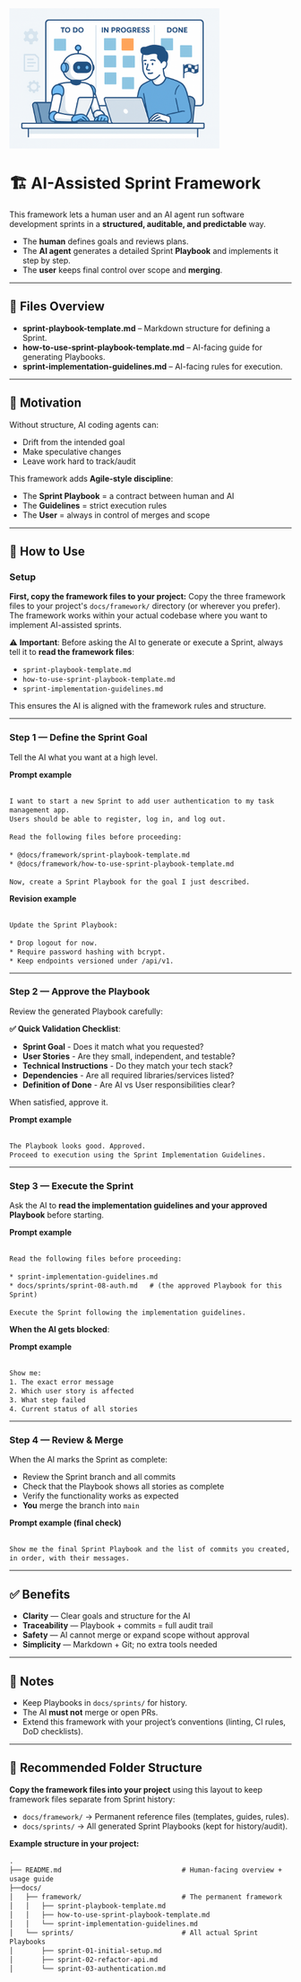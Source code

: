 <img src="banner.png" alt="AI-Assisted Sprint Framework Logo" height="250">

# 🏗️ AI-Assisted Sprint Framework

This framework lets a human user and an AI agent run software development sprints in a **structured, auditable, and predictable** way.

- The **human** defines goals and reviews plans.  
- The **AI agent** generates a detailed Sprint **Playbook** and implements it step by step.  
- The **user** keeps final control over scope and **merging**.

---

## 📑 Files Overview

- **sprint-playbook-template.md** – Markdown structure for defining a Sprint.  
- **how-to-use-sprint-playbook-template.md** – AI-facing guide for generating Playbooks.  
- **sprint-implementation-guidelines.md** – AI-facing rules for execution.  

---

## 🎯 Motivation

Without structure, AI coding agents can:
- Drift from the intended goal  
- Make speculative changes  
- Leave work hard to track/audit

This framework adds **Agile-style discipline**:
- The **Sprint Playbook** = a contract between human and AI  
- The **Guidelines** = strict execution rules  
- The **User** = always in control of merges and scope

---

## 🚀 How to Use

### Setup
**First, copy the framework files to your project:**
Copy the three framework files to your project's `docs/framework/` directory (or wherever you prefer). The framework works within your actual codebase where you want to implement AI-assisted sprints.

⚠️ **Important**: Before asking the AI to generate or execute a Sprint, always tell it to **read the framework files**:  
- `sprint-playbook-template.md`  
- `how-to-use-sprint-playbook-template.md`  
- `sprint-implementation-guidelines.md`  

This ensures the AI is aligned with the framework rules and structure.

---

### Step 1 — Define the Sprint Goal
Tell the AI what you want at a high level.

**Prompt example**
```

I want to start a new Sprint to add user authentication to my task management app.
Users should be able to register, log in, and log out.

Read the following files before proceeding:

* @docs/framework/sprint-playbook-template.md  
* @docs/framework/how-to-use-sprint-playbook-template.md

Now, create a Sprint Playbook for the goal I just described.
```

**Revision example**
```

Update the Sprint Playbook:

* Drop logout for now.
* Require password hashing with bcrypt.
* Keep endpoints versioned under /api/v1.

```

---

### Step 2 — Approve the Playbook
Review the generated Playbook carefully:

**✅ Quick Validation Checklist**:
- **Sprint Goal** - Does it match what you requested?
- **User Stories** - Are they small, independent, and testable?
- **Technical Instructions** - Do they match your tech stack?
- **Dependencies** - Are all required libraries/services listed?
- **Definition of Done** - Are AI vs User responsibilities clear?

When satisfied, approve it.

**Prompt example**
```

The Playbook looks good. Approved.
Proceed to execution using the Sprint Implementation Guidelines.

```

---

### Step 3 — Execute the Sprint
Ask the AI to **read the implementation guidelines and your approved Playbook** before starting.

**Prompt example**
```

Read the following files before proceeding:

* sprint-implementation-guidelines.md
* docs/sprints/sprint-08-auth.md   # (the approved Playbook for this Sprint)

Execute the Sprint following the implementation guidelines.

```

**When the AI gets blocked**:

**Prompt example**
```

Show me:
1. The exact error message
2. Which user story is affected  
3. What step failed
4. Current status of all stories

```

---

### Step 4 — Review & Merge
When the AI marks the Sprint as complete:
- Review the Sprint branch and all commits
- Check that the Playbook shows all stories as complete
- Verify the functionality works as expected
- **You** merge the branch into `main`

**Prompt example (final check)**
```

Show me the final Sprint Playbook and the list of commits you created,
in order, with their messages.

```

---

## ✅ Benefits

- **Clarity** — Clear goals and structure for the AI  
- **Traceability** — Playbook + commits = full audit trail  
- **Safety** — AI cannot merge or expand scope without approval  
- **Simplicity** — Markdown + Git; no extra tools needed

---

## 📌 Notes

- Keep Playbooks in `docs/sprints/` for history.  
- The AI **must not** merge or open PRs.  
- Extend this framework with your project’s conventions (linting, CI rules, DoD checklists).  

---

## 📂 Recommended Folder Structure

**Copy the framework files into your project** using this layout to keep framework files separate from Sprint history:

- `docs/framework/` → Permanent reference files (templates, guides, rules).  
- `docs/sprints/` → All generated Sprint Playbooks (kept for history/audit).  

**Example structure in your project:**
```plaintext
.
├── README.md                              # Human-facing overview + usage guide
├──docs/
│   ├── framework/                         # The permanent framework
│   │   ├── sprint-playbook-template.md
│   │   ├── how-to-use-sprint-playbook-template.md
│   │   └── sprint-implementation-guidelines.md
│   └── sprints/                           # All actual Sprint Playbooks
│       ├── sprint-01-initial-setup.md
│       ├── sprint-02-refactor-api.md
│       └── sprint-03-authentication.md
```

